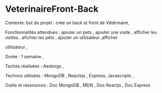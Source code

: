 # VeterinaireFront-Back



Contexte: but du projet : crée un back et front de Vétérinaire, 

Fonctionnalités attendues : ajouter un pets , ajouter une visite , afficher les visites , afichier les pets , ajouter un utilisateur ,afficher 

utilisateur , 

Durée : 1 semaine , 

Taches réalisées : Aestorgs , 

Technos utilisées : MongoDB , Reactsjs , Express, Javascripts ,

Outils et ressources : Doc MongoDB , MDN , Doc Reactjs , Doc Express
